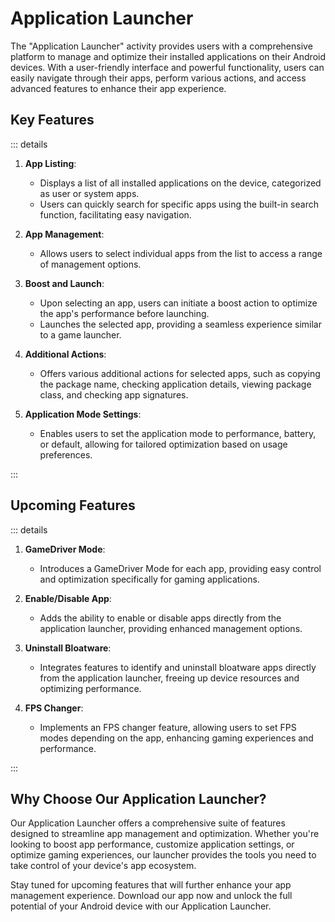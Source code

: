 # Application Launcher

The "Application Launcher" activity provides users with a comprehensive platform to manage and optimize their installed applications on their Android devices. With a user-friendly interface and powerful functionality, users can easily navigate through their apps, perform various actions, and access advanced features to enhance their app experience.

## Key Features

::: details

1. **App Listing**:

   - Displays a list of all installed applications on the device, categorized as user or system apps.
   - Users can quickly search for specific apps using the built-in search function, facilitating easy navigation.

2. **App Management**:

   - Allows users to select individual apps from the list to access a range of management options.

3. **Boost and Launch**:

   - Upon selecting an app, users can initiate a boost action to optimize the app's performance before launching.
   - Launches the selected app, providing a seamless experience similar to a game launcher.

4. **Additional Actions**:

   - Offers various additional actions for selected apps, such as copying the package name, checking application details, viewing package class, and checking app signatures.

5. **Application Mode Settings**:
   - Enables users to set the application mode to performance, battery, or default, allowing for tailored optimization based on usage preferences.

:::

## Upcoming Features

::: details

1. **GameDriver Mode**:

   - Introduces a GameDriver Mode for each app, providing easy control and optimization specifically for gaming applications.

2. **Enable/Disable App**:

   - Adds the ability to enable or disable apps directly from the application launcher, providing enhanced management options.

3. **Uninstall Bloatware**:

   - Integrates features to identify and uninstall bloatware apps directly from the application launcher, freeing up device resources and optimizing performance.

4. **FPS Changer**:
   - Implements an FPS changer feature, allowing users to set FPS modes depending on the app, enhancing gaming experiences and performance.

:::

## Why Choose Our Application Launcher?

Our Application Launcher offers a comprehensive suite of features designed to streamline app management and optimization. Whether you're looking to boost app performance, customize application settings, or optimize gaming experiences, our launcher provides the tools you need to take control of your device's app ecosystem.

Stay tuned for upcoming features that will further enhance your app management experience. Download our app now and unlock the full potential of your Android device with our Application Launcher.

